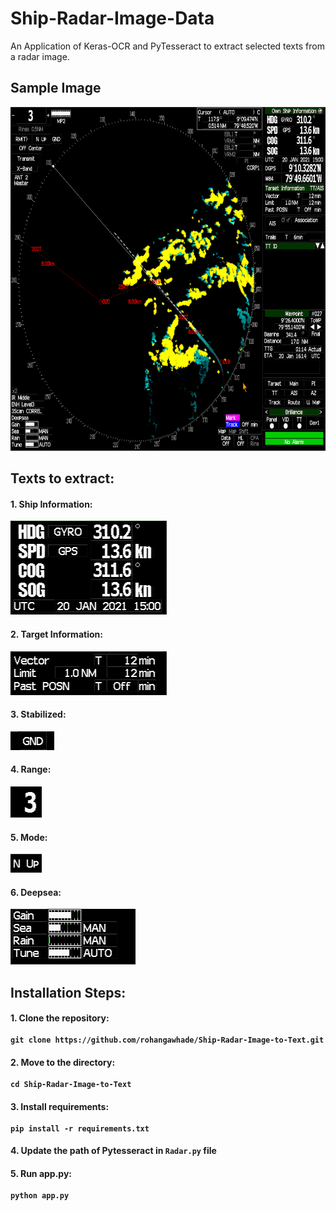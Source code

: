 # Ship-Radar-Image-Data

An Application of Keras-OCR and PyTesseract to extract selected texts from a radar image.

## Sample Image
<img src="https://github.com/rohangawhade/Ship-Radar-Image-to-Text/blob/main/sample%20images/210120%2C150038%2CR1%2C9472127.png" alt="Radar Image" width=700px height=550px />

## Texts to extract:

#### 1. Ship Information:
<img src="https://github.com/rohangawhade/Ship-Radar-Image-to-Text/blob/main/sample%20images/shipInfo.png" alt="Ship Information" />

#### 2. Target Information:
<img src="https://github.com/rohangawhade/Ship-Radar-Image-to-Text/blob/main/sample%20images/targetInfo.png" alt="Target Information" />

#### 3. Stabilized:
<img src="https://github.com/rohangawhade/Ship-Radar-Image-to-Text/blob/main/sample%20images/stablized.png" alt="Stabilized" />

#### 4. Range:
<img src="https://github.com/rohangawhade/Ship-Radar-Image-to-Text/blob/main/sample%20images/range.png" alt="Range" />

#### 5. Mode:
<img src="https://github.com/rohangawhade/Ship-Radar-Image-to-Text/blob/main/sample%20images/mode.png" alt="Mode" />

#### 6. Deepsea:
<img src="https://github.com/rohangawhade/Ship-Radar-Image-to-Text/blob/main/sample%20images/deepsea.png" alt="Deepsea" />

## Installation Steps:
#### 1. Clone the repository: <br><br> ```git clone https://github.com/rohangawhade/Ship-Radar-Image-to-Text.git```
#### 2. Move to the directory: <br><br> ```cd Ship-Radar-Image-to-Text```
#### 3. Install requirements: <br><br> ```pip install -r requirements.txt```
#### 4. Update the path of Pytesseract in ```Radar.py``` file
#### 5. Run app.py: <br><br> ```python app.py```
